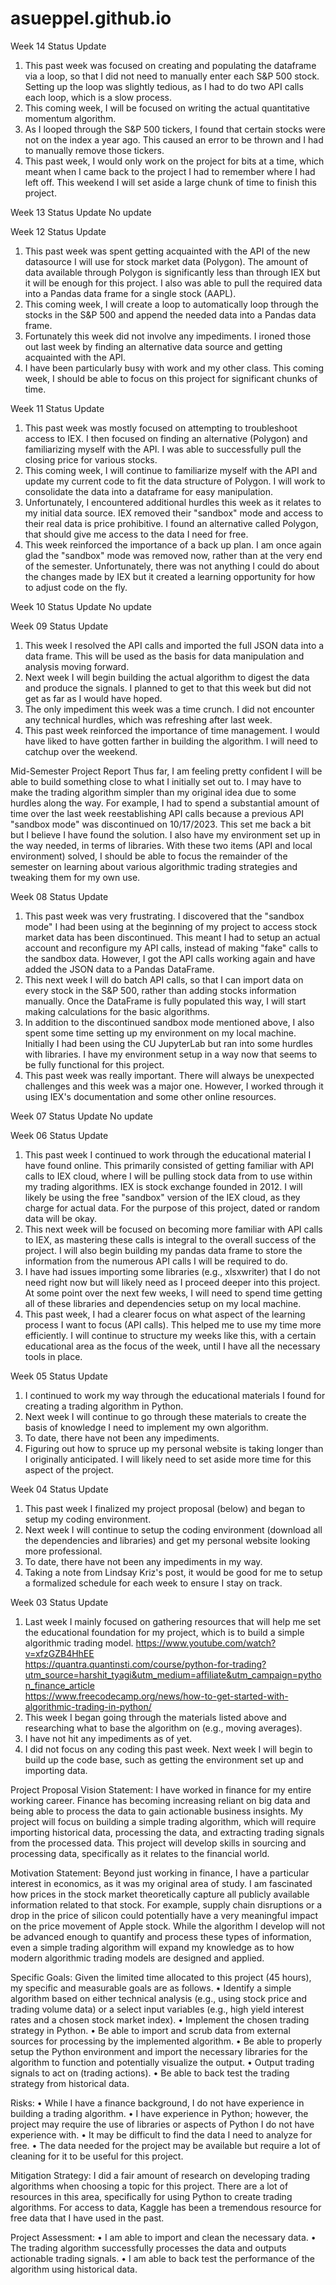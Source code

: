 # asueppel.github.io

Week 14 Status Update
1. This past week was focused on creating and populating the dataframe via a loop, so that I did not need to manually enter each S&P 500 stock. Setting up the loop was slightly tedious, as I had to do two API calls each loop, which is a slow process.
2. This coming week, I will be focused on writing the actual quantitative momentum algorithm.
3. As I looped through the S&P 500 tickers, I found that certain stocks were not on the index a year ago. This caused an error to be thrown and I had to manually remove those tickers.
4. This past week, I would only work on the project for bits at a time, which meant when I came back to the project I had to remember where I had left off. This weekend I will set aside a large chunk of time to finish this project.

Week 13 Status Update
No update

Week 12 Status Update
1. This past week was spent getting acquainted with the API of the new datasource I will use for stock market data (Polygon). The amount of data available through Polygon is significantly less than through IEX but it will be enough for this project. I also was able to pull the required data into a Pandas data frame for a single stock (AAPL).
2. This coming week, I will create a loop to automatically loop through the stocks in the S&P 500 and append the needed data into a Pandas data frame.
3. Fortunately this week did not involve any impediments. I ironed those out last week by finding an alternative data source and getting acquainted with the API.
4. I have been particularly busy with work and my other class. This coming week, I should be able to focus on this project for significant chunks of time.

Week 11 Status Update
1. This past week was mostly focused on attempting to troubleshoot access to IEX. I then focused on finding an alternative (Polygon) and familiarizing myself with the API. I was able to successfully pull the closing price for various stocks.
2. This coming week, I will continue to familiarize myself with the API and update my current code to fit the data structure of Polygon. I will work to consolidate the data into a dataframe for easy manipulation.
3. Unfortunately, I encountered additional hurdles this week as it relates to my initial data source. IEX removed their "sandbox" mode and access to their real data is price prohibitive. I found an alternative called Polygon, that should give me access to the data I need for free.
4. This week reinforced the importance of a back up plan. I am once again glad the "sandbox" mode was removed now, rather than at the very end of the semester. Unfortunately, there was not anything I could do about the changes made by IEX but it created a learning opportunity for how to adjust code on the fly.

Week 10 Status Update
No update

Week 09 Status Update
1. This week I resolved the API calls and imported the full JSON data into a data frame. This will be used as the basis for data manipulation and analysis moving forward.
2. Next week I will begin building the actual algorithm to digest the data and produce the signals. I planned to get to that this week but did not get as far as I would have hoped.
3. The only impediment this week was a time crunch. I did not encounter any technical hurdles, which was refreshing after last week.
4. This past week reinforced the importance of time management. I would have liked to have gotten farther in building the algorithm. I will need to catchup over the weekend.

Mid-Semester Project Report
Thus far, I am feeling pretty confident I will be able to build something close to what I initially set out to. I may have to make the trading algorithm simpler than my original idea due to some hurdles along the way. For example, I had to spend a substantial amount of time over the last week reestablishing API calls because a previous API "sandbox mode" was discontinued on 10/17/2023. This set me back a bit but I believe I have found the solution. I also have my environment set up in the way needed, in terms of libraries. With these two items (API and local environment) solved, I should be able to focus the remainder of the semester on learning about various algorithmic trading strategies and tweaking them for my own use.

Week 08 Status Update
1. This past week was very frustrating. I discovered that the "sandbox mode" I had been using at the beginning of my project to access stock market data has been discontinued. This meant I had to setup an actual account and reconfigure my API calls, instead of making "fake" calls to the sandbox data. However, I got the API calls working again and have added the JSON data to a Pandas DataFrame.
2. This next week I will do batch API calls, so that I can import data on every stock in the S&P 500, rather than adding stocks information manually. Once the DataFrame is fully populated this way, I will start making calculations for the basic algorithms.
3. In addition to the discontinued sandbox mode mentioned above, I also spent some time setting up my environment on my local machine. Initially I had been using the CU JupyterLab but ran into some hurdles with libraries. I have my environment setup in a way now that seems to be fully functional for this project.
4. This past week was really important. There will always be unexpected challenges and this week was a major one. However, I worked through it using IEX's documentation and some other online resources.

Week 07 Status Update
No update

Week 06 Status Update
1. This past week I continued to work through the educational material I have found online. This primarily consisted of getting familiar with API calls to IEX cloud, where I will be pulling stock data from to use within my trading algorithms. IEX is stock exchange founded in 2012. I will likely be using the free "sandbox" version of the IEX cloud, as they charge for actual data. For the purpose of this project, dated or random data will be okay.
2. This next week will be focused on becoming more familiar with API calls to IEX, as mastering these calls is integral to the overall success of the project. I will also begin building my pandas data frame to store the information from the numerous API calls I will be required to do.
3. I have had issues importing some libraries (e.g., xlsxwriter) that I do not need right now but will likely need as I proceed deeper into this project. At some point over the next few weeks, I will need to spend time getting all of these libraries and dependencies setup on my local machine.
4. This past week, I had a clearer focus on what aspect of the learning process I want to focus (API calls). This helped me to use my time more efficiently. I will continue to structure my weeks like this, with a certain educational area as the focus of the week, until I have all the necessary tools in place.

Week 05 Status Update
1. I continued to work my way through the educational materials I found for creating a trading algorithm in Python.
2. Next week I will continue to go through these materials to create the basis of knowledge I need to implement my own algorithm.
3. To date, there have not been any impediments.
4. Figuring out how to spruce up my personal website is taking longer than I originally anticipated. I will likely need to set aside more time for this aspect of the project.

Week 04 Status Update
1. This past week I finalized my project proposal (below) and began to setup my coding environment.
2. Next week I will continue to setup the coding environment (download all the dependencies and libraries) and get my personal website looking more professional.
3. To date, there have not been any impediments in my way.
4. Taking a note from Lindsay Kriz's post, it would be good for me to setup a formalized schedule for each week to ensure I stay on track.

Week 03 Status Update
1. Last week I mainly focused on gathering resources that will help me set the educational foundation for my project, which is to build a simple algorithmic trading model.
https://www.youtube.com/watch?v=xfzGZB4HhEE <br>
https://quantra.quantinsti.com/course/python-for-trading?utm_source=harshit_tyagi&utm_medium=affiliate&utm_campaign=python_finance_article <br>
https://www.freecodecamp.org/news/how-to-get-started-with-algorithmic-trading-in-python/ <br>
2. This week I began going through the materials listed above and researching what to base the algorithm on (e.g., moving averages).
3. I have not hit any impediments as of yet.
4. I did not focus on any coding this past week. Next week I will begin to build up the code base, such as getting the environment set up and importing data.

Project Proposal
Vision Statement: I have worked in finance for my entire working career. Finance has becoming increasing reliant on big data and being able to process the data to gain actionable business insights. My project will focus on building a simple trading algorithm, which will require importing historical data, processing the data, and extracting trading signals from the processed data. This project will develop skills in sourcing and processing data, specifically as it relates to the financial world.

Motivation Statement: Beyond just working in finance, I have a particular interest in economics, as it was my original area of study. I am fascinated how prices in the stock market theoretically capture all publicly available information related to that stock. For example, supply chain disruptions or a drop in the price of silicon could potentially have a very meaningful impact on the price movement of Apple stock. While the algorithm I develop will not be advanced enough to quantify and process these types of information, even a simple trading algorithm will expand my knowledge as to how modern algorithmic trading models are designed and applied.

Specific Goals: Given the limited time allocated to this project (45 hours), my specific and measurable goals are as follows.
•	Identify a simple algorithm based on either technical analysis (e.g., using stock price and trading volume data) or a select input variables (e.g., high yield interest rates and a chosen stock market index).
•	Implement the chosen trading strategy in Python.
•	Be able to import and scrub data from external sources for processing by the implemented algorithm.
•	Be able to properly setup the Python environment and import the necessary libraries for the algorithm to function and potentially visualize the output.
•	Output trading signals to act on (trading actions).
•	Be able to back test the trading strategy from historical data.

Risks:
•	While I have a finance background, I do not have experience in building a trading algorithm.
•	I have experience in Python; however, the project may require the use of libraries or aspects of Python I do not have experience with.
•	It may be difficult to find the data I need to analyze for free.
•	The data needed for the project may be available but require a lot of cleaning for it to be useful for this project.

Mitigation Strategy: I did a fair amount of research on developing trading algorithms when choosing a topic for this project. There are a lot of resources in this area, specifically for using Python to create trading algorithms. For access to data, Kaggle has been a tremendous resource for free data that I have used in the past.


Project Assessment:
•	I am able to import and clean the necessary data.
•	The trading algorithm successfully processes the data and outputs actionable trading signals.
•	I am able to back test the performance of the algorithm using historical data.
